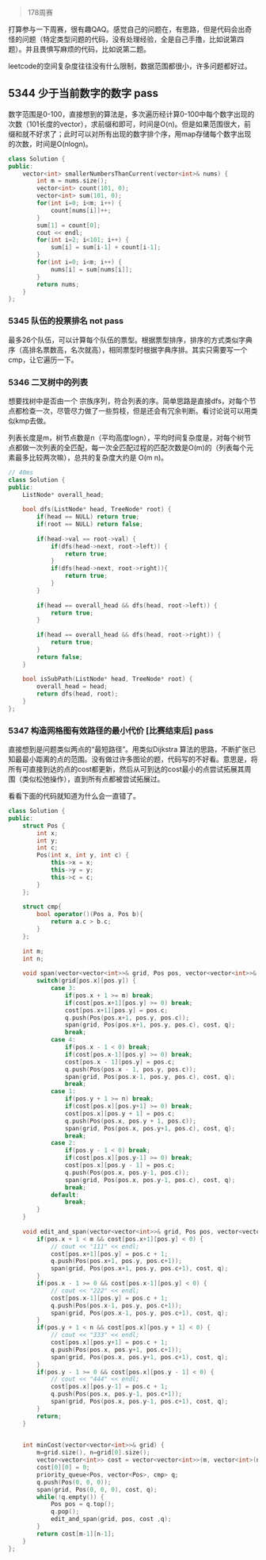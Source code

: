 > 178周赛

打算参与一下周赛，很有趣QAQ。感觉自己的问题在，有思路，但是代码会出奇怪的问题（特定类型问题的代码，没有处理经验，全是自己手撸，比如说第四题）。并且畏惧写麻烦的代码，比如说第二题。

leetcode的空间复杂度往往没有什么限制，数据范围都很小，许多问题都好过。

## 5344 少于当前数字的数字 pass

数字范围是0-100，直接想到的算法是，多次遍历经计算0-100中每个数字出现的次数（101长度的vector），求前缀和即可，时间是O(n)。但是如果范围很大，前缀和就不好求了；此时可以对所有出现的数字排个序，用map存储每个数字出现的次数，时间是O(nlogn)。

```c++
class Solution {
public:
    vector<int> smallerNumbersThanCurrent(vector<int>& nums) {
        int m = nums.size();
        vector<int> count(101, 0);
        vector<int> sum(101, 0);
        for(int i=0; i<m; i++) {
            count[nums[i]]++;
        }
        sum[1] = count[0];
        cout << endl;
        for(int i=2; i<101; i++) {
            sum[i] = sum[i-1] + count[i-1];
        }
        for(int i=0; i<m; i++) {
            nums[i] = sum[nums[i]];
        }
        return nums;
    }
};
```

### 5345 队伍的投票排名 not pass

最多26个队伍，可以计算每个队伍的票型。根据票型排序，排序的方式类似字典序（高排名票数高，名次就高），相同票型时根据字典序排。其实只需要写一个cmp，让它遍历一下。

### 5346 二叉树中的列表

想要找树中是否由一个 宗族序列，符合列表的序。简单思路是直接dfs，对每个节点都检查一次，尽管尽力做了一些剪枝，但是还会有冗余判断。看讨论说可以用类似kmp去做。

列表长度是m，树节点数是n（平均高度logn），平均时间复杂度是，对每个树节点都做一次列表的全匹配，每一次全匹配过程的匹配次数是O(m)的（列表每个元素最多比较两次嘛），总共的复杂度大约是 O(m n)。

```c++
// 40ms
class Solution {
public:
    ListNode* overall_head;
    
    bool dfs(ListNode* head, TreeNode* root) {
        if(head == NULL) return true;
        if(root == NULL) return false;
        
        if(head->val == root->val) {
            if(dfs(head->next, root->left)) {
                return true; 
            }
            if(dfs(head->next, root->right)){
                return true;
            }
        }
        
        if(head == overall_head && dfs(head, root->left)) {
            return true;
        }
        
        if(head == overall_head && dfs(head, root->right)) {
            return true;
        }
        return false;
    }
    
    bool isSubPath(ListNode* head, TreeNode* root) {
        overall_head = head;
        return dfs(head, root);
    }
};
```

### 5347 构造网格图有效路径的最小代价 [比赛结束后] pass

直接想到是问题类似两点的“最短路径”。用类似Dijkstra 算法的思路，不断扩张已知最最小距离的点的范围。没有做过许多图论的题，代码写的不好看。意思是，将所有可直接到达的点的cost都更新，然后从可到达的cost最小的点尝试拓展其周围（类似松弛操作），直到所有点都被尝试拓展过。

看看下面的代码就知道为什么会一直错了。

```c++
class Solution {
public:
    struct Pos {
        int x;
        int y;
        int c;
        Pos(int x, int y, int c) {
            this->x = x;
            this->y = y;
            this->c = c;
        }
    };
    
    struct cmp{
        bool operator()(Pos a, Pos b){
            return a.c > b.c; 
        }
    };
    
    int m;
    int n;
    
    void span(vector<vector<int>>& grid, Pos pos, vector<vector<int>>& cost, priority_queue<Pos, vector<Pos>, cmp>& q) {
        switch(grid[pos.x][pos.y]) {
            case 3:
                if(pos.x + 1 >= m) break;
                if(cost[pos.x+1][pos.y] >= 0) break;
                cost[pos.x+1][pos.y] = pos.c;
                q.push(Pos(pos.x+1, pos.y, pos.c));
                span(grid, Pos(pos.x+1, pos.y, pos.c), cost, q);
                break;
            case 4:
                if(pos.x - 1 < 0) break;
                if(cost[pos.x-1][pos.y] >= 0) break;
                cost[pos.x - 1][pos.y] = pos.c;
                q.push(Pos(pos.x - 1, pos.y, pos.c));
                span(grid, Pos(pos.x-1, pos.y, pos.c), cost, q);
                break;
            case 1:
                if(pos.y + 1 >= n) break;
                if(cost[pos.x][pos.y+1] >= 0) break;
                cost[pos.x][pos.y + 1] = pos.c;
                q.push(Pos(pos.x, pos.y + 1, pos.c));
                span(grid, Pos(pos.x, pos.y+1, pos.c), cost, q);
                break;
            case 2:
                if(pos.y - 1 < 0) break;
                if(cost[pos.x][pos.y-1] >= 0) break;
                cost[pos.x][pos.y - 1] = pos.c;
                q.push(Pos(pos.x, pos.y-1, pos.c));
                span(grid, Pos(pos.x, pos.y-1, pos.c), cost, q);
                break;
            default:
                break;
        }
    }
    
    void edit_and_span(vector<vector<int>>& grid, Pos pos, vector<vector<int>>& cost, priority_queue<Pos, vector<Pos>, cmp>& q) {
        if(pos.x + 1 < m && cost[pos.x+1][pos.y] < 0) {
            // cout << "111" << endl;
            cost[pos.x+1][pos.y] = pos.c + 1;
            q.push(Pos(pos.x+1, pos.y, pos.c+1));
            span(grid, Pos(pos.x+1, pos.y, pos.c+1), cost, q);
        }
        if(pos.x - 1 >= 0 && cost[pos.x-1][pos.y] < 0) {
            // cout << "222" << endl;
            cost[pos.x-1][pos.y] = pos.c + 1;
            q.push(Pos(pos.x-1, pos.y, pos.c+1));
            span(grid, Pos(pos.x-1, pos.y, pos.c+1), cost, q);
        }
        if(pos.y + 1 < n && cost[pos.x][pos.y + 1] < 0) {
            // cout << "333" << endl;
            cost[pos.x][pos.y+1] = pos.c + 1;
            q.push(Pos(pos.x, pos.y+1, pos.c+1));
            span(grid, Pos(pos.x, pos.y+1, pos.c+1), cost, q);
        }
        if(pos.y - 1 >= 0 && cost[pos.x][pos.y - 1] < 0) {
            // cout << "444" << endl;
            cost[pos.x][pos.y-1] = pos.c + 1;
            q.push(Pos(pos.x, pos.y-1, pos.c+1));
            span(grid, Pos(pos.x, pos.y-1, pos.c+1), cost, q);
        }
        return;
    }

    
    int minCost(vector<vector<int>>& grid) {
        m=grid.size(), n=grid[0].size();
        vector<vector<int>> cost = vector<vector<int>>(m, vector<int>(n, -1));
        cost[0][0] = 0;
        priority_queue<Pos, vector<Pos>, cmp> q;
        q.push(Pos(0, 0, 0));
        span(grid, Pos(0, 0, 0), cost, q);
        while(!q.empty()) {            
            Pos pos = q.top();
            q.pop();
            edit_and_span(grid, pos, cost ,q);
        }
        return cost[m-1][n-1];
    }
};
```
